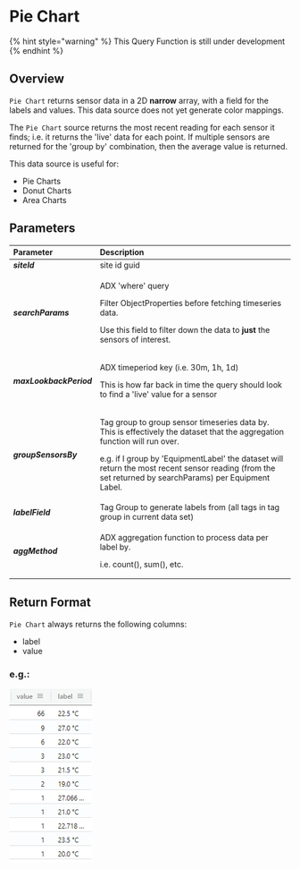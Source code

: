 # Pie Chart

{% hint style="warning" %}
This Query Function is still under development
{% endhint %}

## Overview

`Pie Chart` returns sensor data in a 2D **narrow** array, with a field for the labels and values. This data source does not yet generate color mappings.

The `Pie Chart` source returns the most recent reading for each sensor it finds; i.e. it returns the 'live' data for each point. If multiple sensors are returned for the 'group by' combination, then the average value is returned.

This data source is useful for:

* Pie Charts
* Donut Charts
* Area Charts

## Parameters

<table>
  <thead>
    <tr>
      <th style="text-align:left">Parameter</th>
      <th style="text-align:left">Description</th>
    </tr>
  </thead>
  <tbody>
    <tr>
      <td style="text-align:left"><em><b>siteId</b></em>
      </td>
      <td style="text-align:left">site id guid</td>
    </tr>
    <tr>
      <td style="text-align:left"><em><b>searchParams</b></em>
      </td>
      <td style="text-align:left">
        <p>ADX &apos;where&apos; query</p>
        <p>Filter ObjectProperties before fetching timeseries data.</p>
        <p>Use this field to filter down the data to <b>just</b> the sensors of interest.</p>
      </td>
    </tr>
    <tr>
      <td style="text-align:left"><em><b>maxLookbackPeriod</b></em>
      </td>
      <td style="text-align:left">
        <p>ADX timeperiod key (i.e. 30m, 1h, 1d)</p>
        <p>This is how far back in time the query should look to find a &apos;live&apos;
          value for a sensor</p>
      </td>
    </tr>
    <tr>
      <td style="text-align:left"><em><b>groupSensorsBy</b></em>
      </td>
      <td style="text-align:left">
        <p>Tag group to group sensor timeseries data by. This is effectively the
          dataset that the aggregation function will run over.</p>
        <p>e.g. if I group by &apos;EquipmentLabel&apos; the dataset will return
          the most recent sensor reading (from the set returned by searchParams)
          per Equipment Label.</p>
      </td>
    </tr>
    <tr>
      <td style="text-align:left"><em><b>labelField</b></em>
      </td>
      <td style="text-align:left">Tag Group to generate labels from (all tags in tag group in current data
        set)</td>
    </tr>
    <tr>
      <td style="text-align:left"><em><b>aggMethod</b></em>
      </td>
      <td style="text-align:left">
        <p>ADX aggregation function to process data per label by.</p>
        <p>i.e. count(), sum(), etc.</p>
      </td>
    </tr>
  </tbody>
</table>

## Return Format

`Pie Chart` always returns the following columns:

* label
* value

### e.g.:

![count\(\) of ZAT SP by EquipmentLabel](../.gitbook/assets/image%20%2810%29.png)

